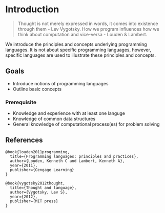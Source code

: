 # Introduction

> Thought is not merely expressed in words, it comes into existence through them - Lev Vygotsky.
> How we program influences how we think about computation and vice-versa - Louden & Lambert.

We introduce the principles and concepts underlying programming languages.  It is not about specific programming languages, however, specific languages are used to illustrate these principles and concepts.  

## Goals
* Introduce notions of programming languages
* Outline basic concepts

### Prerequisite
* Knowledge and experience with at least one languge
* Knowledge of common data structures
* General knowledge of computational process(es) for problem solving



















## References
```
@book{louden2011programming,
  title={Programming languages: principles and practices},
  author={Louden, Kenneth C and Lambert, Kenneth A},
  year={2011},
  publisher={Cengage Learning}
}

@book{vygotsky2012thought,
  title={Thought and language},
  author={Vygotsky, Lev S},
  year={2012},
  publisher={MIT press}
}
```
